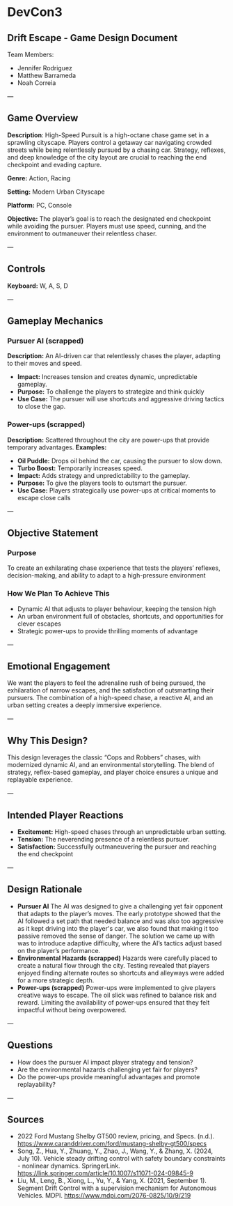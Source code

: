 # DevCon3 
## Drift Escape - Game Design Document
Team Members:
- Jennifer Rodriguez
- Matthew Barrameda
- Noah Correia

—

## Game Overview
**Description**: High-Speed Pursuit is a high-octane chase game set in a sprawling cityscape. Players control a getaway car navigating crowded streets while being relentlessly pursued by a chasing car. Strategy, reflexes, and deep knowledge of the city layout are crucial to reaching the end checkpoint and evading capture.

**Genre:** Action, Racing

**Setting:** Modern Urban Cityscape

**Platform:** PC, Console

**Objective:** The player’s goal is to reach the designated end checkpoint while avoiding the pursuer. Players must use speed, cunning, and the environment to outmaneuver their relentless chaser.

— 

## Controls
**Keyboard:** W, A, S, D


— 

## Gameplay Mechanics
### Pursuer AI (scrapped)
**Description:** An AI-driven car that relentlessly chases the player, adapting to their moves and speed.
- **Impact:** Increases tension and creates dynamic, unpredictable gameplay.
- **Purpose:** To challenge the players to strategize and think quickly
- **Use Case:** The pursuer will use shortcuts and aggressive driving tactics to close the gap.

### Power-ups (scrapped)
**Description:** Scattered throughout the city are power-ups that provide temporary advantages.
**Examples:**
- **Oil Puddle:** Drops oil behind the car, causing the pursuer to slow down.
- **Turbo Boost:** Temporarily increases speed.
- **Impact:** Adds strategy and unpredictability to the gameplay.
- **Purpose:** To give the players tools to outsmart the pursuer.
- **Use Case:** Players strategically use power-ups at critical moments to escape close calls

—

## Objective Statement
### Purpose
To create an exhilarating chase experience that tests the players’ reflexes, decision-making, and ability to adapt to a high-pressure environment
### How We Plan To Achieve This
- Dynamic AI that adjusts to player behaviour, keeping the tension high
- An urban environment full of obstacles, shortcuts, and opportunities for clever escapes
- Strategic power-ups to provide thrilling moments of advantage

—
## Emotional Engagement
We want the players to feel the adrenaline rush of being pursued, the exhilaration of narrow escapes, and the satisfaction of outsmarting their pursuers. The combination of a high-speed chase, a reactive AI, and an urban setting creates a deeply immersive experience.

—
## Why This Design?
This design leverages the classic “Cops and Robbers” chases, with modernized dynamic AI, and an environmental storytelling. The blend of strategy, reflex-based gameplay, and player choice ensures a unique and replayable experience.

—
## Intended Player Reactions
- **Excitement:** High-speed chases through an unpredictable urban setting.
- **Tension:** The neverending presence of a relentless pursuer.
- **Satisfaction:** Successfully outmaneuvering the pursuer and reaching the end checkpoint

—
## Design Rationale
- **Pursuer AI**
The AI was designed to give a challenging yet fair opponent that adapts to the player’s moves. The early prototype showed that the AI followed a set path that needed balance and was also too aggressive as it kept driving into the player's car, we also found that making it too passive removed the sense of danger.
The solution we came up with was to introduce adaptive difficulty, where the AI’s tactics adjust based on the player’s performance.
- **Environmental Hazards (scrapped)**
Hazards were carefully placed to create a natural flow through the city. Testing revealed that players enjoyed finding alternate routes so shortcuts and alleyways were added for a more strategic depth.
- **Power-ups (scrapped)**
Power-ups were implemented to give players creative ways to escape. The oil slick was refined to balance risk and reward. 
Limiting the availability of power-ups ensured that they felt impactful without being overpowered.

—
## Questions
- How does the pursuer AI impact player strategy and tension?
- Are the environmental hazards challenging yet fair for players?
- Do the power-ups provide meaningful advantages and promote replayability?

—
## Sources
- 2022 Ford Mustang Shelby GT500 review, pricing, and Specs. (n.d.). https://www.caranddriver.com/ford/mustang-shelby-gt500/specs 
- Song, Z., Hua, Y., Zhuang, Y., Zhao, J., Wang, Y., & Zhang, X. (2024, July 10). Vehicle steady drifting control with safety boundary constraints - nonlinear dynamics. SpringerLink. https://link.springer.com/article/10.1007/s11071-024-09845-9 
- Liu, M., Leng, B., Xiong, L., Yu, Y., & Yang, X. (2021, September 1). Segment Drift Control with a supervision mechanism for Autonomous Vehicles. MDPI. https://www.mdpi.com/2076-0825/10/9/219 



